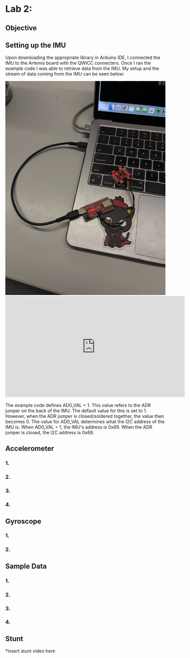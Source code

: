 # Lab 2:

## Objective


## Setting up the IMU
Upon downloading the appropriate library in Arduino IDE, I connected the IMU to the Artemis board with the QWICC connecters. Once I ran the example code I was able to retrieve data from the IMU. My setup and the stream of data coming from the IMU can be seen below:

<img width="500" alt="Profile Picture" src="IMG_6744.jpg">
<iframe width="560" height="315" src="https://youtu.be/oQgjbUPeMBo" title="YouTube video player" frameborder="0" allow="accelerometer; autoplay; clipboard-write; encrypted-media; gyroscope; picture-in-picture; web-share" referrerpolicy="strict-origin-when-cross-origin" allowfullscreen></iframe>

The example code defines AD0_VAL = 1. This value refers to the ADR jumper on the back of the IMU. The default value for this is set to 1. However, when the ADR jumper is closed/soldered together, the value then becomes 0. The value for AD0_VAL determines what the I2C address of the IMU is. When AD0_VAL = 1, the IMU's address is 0x69. When the ADR jumper is closed, the I2C address is 0x68. 
## Accelerometer

### 1.
### 2.
### 3.
### 4. 

## Gyroscope

### 1. 
### 2. 

## Sample Data

### 1. 
### 2. 
### 3. 
### 4. 

## Stunt
*insert stunt video here
